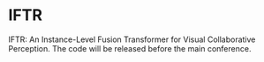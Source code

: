 # IFTR
IFTR: An Instance-Level Fusion Transformer for Visual Collaborative Perception. The code will be released before the main conference.
